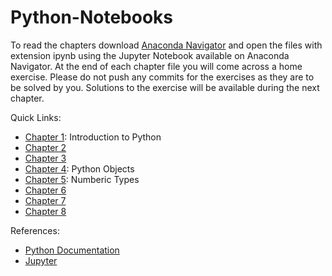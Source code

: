 # Python-Notebooks
To read the chapters download [Anaconda Navigator](https://www.anaconda.com) and open the files with extension ipynb using the Jupyter Notebook available on Anaconda Navigator.
At the end of each chapter file you will come across a home exercise. Please do not push any commits for the exercises as they are to be solved by you. Solutions to the exercise will be available during the next chapter.

Quick Links:
- [Chapter 1](https://github.com/Xaviers-Open-Source-Society/Python-Notebooks/blob/master/Chapter%201.ipynb): Introduction to Python
- [Chapter 2]()
- [Chapter 3]()
- [Chapter 4](https://github.com/Xaviers-Open-Source-Society/Python-Notebooks/blob/master/Chapter%204.ipynb): Python Objects
- [Chapter 5](https://github.com/Xaviers-Open-Source-Society/Python-Notebooks/blob/master/Chapter%205.ipynb): Numberic Types
- [Chapter 6]()
- [Chapter 7]()
- [Chapter 8]()

References:
- [Python Documentation](https://docs.python.org/3/)
- [Jupyter](http://jupyter.org/)
